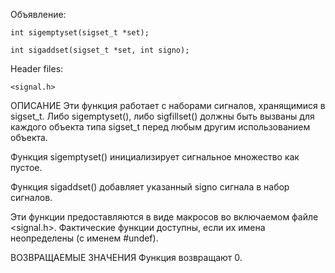 Объявление:

    int sigemptyset(sigset_t *set);

    int sigaddset(sigset_t *set, int signo);
    
Header files:

    <signal.h>

ОПИСАНИЕ
Эти функция работает с наборами сигналов, хранящимися в sigset_t.  Либо sigemptyset(), либо sigfillset() должны быть вызваны для каждого объекта типа sigset_t перед любым другим использованием объекта.

Функция sigemptyset() инициализирует сигнальное множество как пустое.

Функция sigaddset() добавляет указанный signo сигнала в набор сигналов.

Эти функции предоставляются в виде макросов во включаемом файле <signal.h>.  Фактические функции доступны, если их имена неопределены (с именем #undef).

ВОЗВРАЩАЕМЫЕ ЗНАЧЕНИЯ
     Функция возвращают 0.